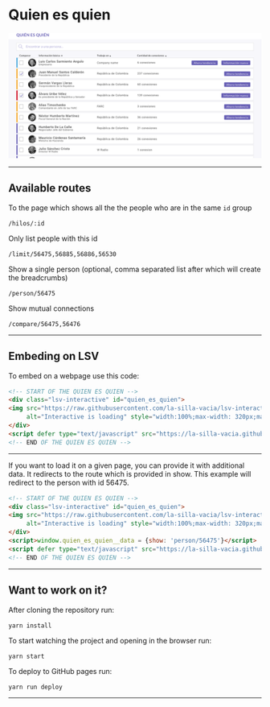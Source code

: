 Quien es quien
=====

![](https://raw.githubusercontent.com/la-silla-vacia/quien_es_quien/master/screenshot.png)

---

## Available routes
To the page which shows all the the people who are in the same `id` group
```
/hilos/:id
```

Only list people with this id
```
/limit/56475,56885,56886,56530
```

Show a single person (optional, comma separated list after which will create the breadcrumbs)
```
/person/56475
```

Show mutual connections
```
/compare/56475,56476
```

---

## Embeding on LSV
To embed on a webpage use this code:
```html
<!-- START OF THE QUIEN ES QUIEN -->
<div class="lsv-interactive" id="quien_es_quien">
<img src="https://raw.githubusercontent.com/la-silla-vacia/lsv-interactive/master/misc/lsvi-loading.gif"
     alt="Interactive is loading" style="width:100%;max-width: 320px;margin: 4em auto;display: block;">
</div>
<script defer type="text/javascript" src="https://la-silla-vacia.github.io/quien_es_quien/script.js"></script>
<!-- END OF THE QUIEN ES QUIEN -->
```

---

If you want to load it on a given page, you can provide it with additional data. It redirects to the route which is provided in show. This example will redirect to the person with id 56475.
```html
<!-- START OF THE QUIEN ES QUIEN -->
<div class="lsv-interactive" id="quien_es_quien">
<img src="https://raw.githubusercontent.com/la-silla-vacia/lsv-interactive/master/misc/lsvi-loading.gif"
     alt="Interactive is loading" style="width:100%;max-width: 320px;margin: 4em auto;display: block;">
</div>
<script>window.quien_es_quien__data = {show: 'person/56475'}</script>
<script defer type="text/javascript" src="https://la-silla-vacia.github.io/quien_es_quien/script.js"></script>
<!-- END OF THE QUIEN ES QUIEN -->
```

---

## Want to work on it?
After cloning the repository run:
```console
yarn install
```

To start watching the project and opening in the browser run:
```console
yarn start
```

To deploy to GitHub pages run:
```console
yarn run deploy
```

---